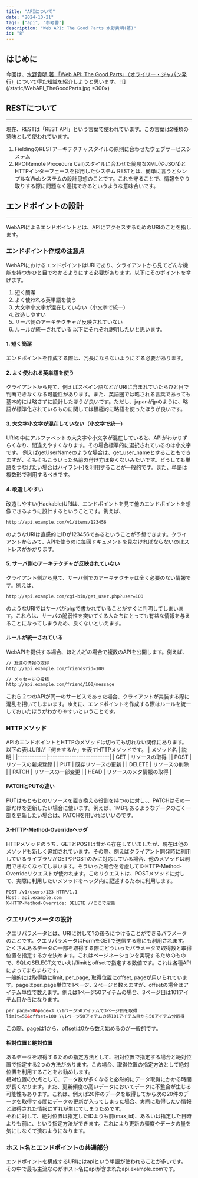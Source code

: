 ```yaml
---
title: "APIについて"
date: "2024-10-21"
tags: ["api", "参考書"]
description: "Web API: The Good Parts 水野貴明(著)"
id: "8"
---
```

## はじめに
今回は、[水野貴明 著 「Web API: The Good Parts」（オライリー・ジャパン発行）]((https://www.amazon.co.jp/Web-API-Parts-%E6%B0%B4%E9%87%8E-%E8%B2%B4%E6%98%8E/dp/4873116864/ref=sr_1_1?adgrpid=121602143400&dib=eyJ2IjoiMSJ9.qomneTPaBkx3YarwtCXe8dxkofcKkBz2m_YjGnY6Kk3ZqTCNhBUxAexeVXAmPVLr6sg4iT_e1tXlKz1Bx1_tB5NY1kGSJlF5YiPZyh89Mj6i41HxVMOTUv8A-L43tlt5bgnRLvgXtnzvWOrx58KhBDsJdBvnXr82MD-Zx5OC_WN3WEKe4j2JTayQLS8oxTuTa8Iiv8PmcMT_JRC_kjHSMZCsXKlBM7SSdCMi02m8TpQ0JPeh3j6lQk7fcBJwjw1EWBAMIhWx42GJeogPFyfpN8lGJavx6CWYIqLYMUZk6hw.dvJ76576aUDsQ1Yd32laCm_0SNLUUw74ZjwP0X3hp0k&dib_tag=se&hvadid=699038462109&hvdev=c&hvqmt=e&hvtargid=kwd-525626072592&hydadcr=27296_14768183&jp-ad-ap=0&keywords=web+api+the+good+parts&qid=1729491483&sr=8-1))について得た知識を紹介しようと思います。
![](/static/WebAPI_TheGoodParts.jpg =300x)
## RESTについて
----
現在、RESTは「REST API」という言葉で使われています。この言葉は2種類の意味として使われています。
1. FieldingのRESTアーキテクチャスタイルの原則に合わせたウェブサービスシステム
2. RPC(Remote Procedure Call)スタイルに合わせた簡易なXML(やJSON)とHTTPインターフェースを採用したシステム
RESTとは、簡単に言うとシンプルなWebシステムの設計思想のことです。これを守ることで、情報をやり取りする際に問題なく連携できるというような意味合いです。

## エンドポイントの設計
----
WebAPIによるエンドポイントとは、APIにアクセスするためのURIのことを指します。

### エンドポイント作成の注意点
WebAPIにおけるエンドポイントはURIであり、クライアントから見てどんな機能を持つかひと目でわかるようにする必要があります。以下にそのポイントを挙げます。
1. 短く簡潔
2. よく使われる英単語を使う
3. 大文字小文字が混在していない（小文字で統一）
4. 改造しやすい
5. サーバ側のアーキテクチャが反映されていない
6. ルールが統一されている
以下にそれぞれ説明したいと思います。

#### 1. 短く簡潔
エンドポイントを作成する際は、冗長にならないようにする必要があります。
<br/>

#### 2. よく使われる英単語を使う
クライアントから見て、例えばスペイン語などがURIに含まれていたらひと目で判断できなくなる可能性があります。また、英語圏では略される言葉であっても基本的には略さずに設計したほうが良いです。ただし、japanがjpのように、略語が標準化されているものに関しては積極的に略語を使ったほうが良いです。
<br/>

#### 3. 大文字小文字が混在していない（小文字で統一）
URIの中にアルファベットの大文字や小文字が混在していると、APIがわかりずらくなり、間違えやすくなります。その場合標準的に選択されているのは小文字です。
例えばgetUserNameのような場合は、get_user_nameとすることもできますが、そもそもこういった名前の付け方は良くないみたいです。どうしても単語をつなげたい場合はハイフン(-)を利用することが一般的です。また、単語は複数形で利用するべきです。
<br/>

#### 4. 改造しやすい
改造しやすい(Hackable)URIは、エンドポイントを見て他のエンドポイントを想像できるように設計するということです。例えば、
```html
http://api.example.com/v1/items/123456
```
のようなURIは直感的にIDが123456であるということが予想できます。クライアントからみて、APIを使うのに毎回ドキュメントを見なければならないのはストレスがかかります。
<br/>

#### 5. サーバ側のアーキテクチャが反映されていない
クライアント側から見て、サーバ側でのアーキテクチャは全く必要のない情報です。例えば、
```html
http://api.example.com/cgi-bin/get_user.php?user=100
```
のようなURIではサーバがphpで書かれていることがすぐに判明してしまいます。これらは、サーバの脆弱性を突いてくる人たちにとっても有益な情報を与えることになってしまうため、良くないといえます。
<br/>

#### ルールが統一されている
WebAPIを提供する場合、ほとんどの場合で複数のAPIを公開します。例えば、
```html
// 友達の情報の取得
http://api.example.com/friends?id=100

// メッセージの投稿
http://api.example.com/friend/100/message
```
これら２つのAPIが同一のサービスであった場合、クライアントが実装する際に混乱を招いてしまいます。ゆえに、エンドポイントを作成する際はルールを統一しておいたほうがわかりやすいということです。

### HTTPメソッド
APIのエンドポイントとHTTPのメソッドは切っても切れない関係にあります。以下の表はURIが「何をするか」を表すHTTPメソッドです。
| メソッド名 | 説明                     |
|------------|--------------------------|
| GET        | リソースの取得            |
| POST       | リソースの新規登録        |
| PUT        | 既存リソースの更新        |
| DELETE     | リソースの削除            |
| PATCH      | リソースの一部変更        |
| HEAD       | リソースのメタ情報の取得  |

#### PATCHとPUTの違い
PUTはもともとのリソースを置き換える役割を持つのに対し、、PATCHはその一部だけを更新したい場合に使います。例えば、1MBもあるようなデータのごく一部を更新したい場合は、PATCHを用いればいいのです。

#### X-HTTP-Method-Overrideヘッダ
HTTPメソッドのうち、GETとPOSTは昔から存在していましたが、現在は他のメソッドも新しく追加されています。その際、例えばクライアント開発時に利用しているライブラリがGETやPOSTのみに対応している場合、他のメソッドは利用できなくなってしまいます。そういった場合を考慮してX-HTTP-Method-Overrideリクエストが使われます。このリクエストは、POSTメソッドに対して、実際に利用したいメソッドをヘッダ内に記述するために利用します。
```html
POST /v1/users/123 HTTP/1.1
Host: api.example.com
X-HTTP-Method-Override: DELETE //ここで定義
```

### クエリパラメータの設計
クエリパラメータとは、URIに対して?の後ろにつけることができるパラメータのことです。クエリパラメータはFormをGETで送信する際にも利用されます。たくさんあるデータの一部を取得する際にどういったパラメータで取得数と取得位置を指定するかを決めます。これはページネーションを実現するためのもので、SQLのSELECT文でいえばlimitとoffsetで指定する数値です。これは各種APIによってまちまちです。<br/>
一般的には取得数にlimit, per_page, 取得位置にoffset, pageが用いられています。pageはper_page単位で1ページ、2ページと数えますが、offsetの場合はアイテム単位で数えます。例えば1ページ50アイテムの場合、3ページ目は101アイテム目からになります。
```html
per_page=50&page=3 \\1ページ50アイテムで3ページ目を取得
limit=50&offset=100 \\1ページ50アイテムの時101アイテム目から50アイテム分取得
```
この際、pageは1から、offsetは0から数え始めるのが一般的です。

#### 相対位置と絶対位置
あるデータを取得するための指定方法として、相対位置で指定する場合と絶対位置で指定する2つの方法があります。この場合、取得位置の指定方法として絶対位置を利用することをお勧めします。<br/>
相対位置の欠点として、データ数が多くなると必然的にデータ取得にかかる時間が長くなります。また、更新頻度の高いデータにおいてデータに不整合が生じる可能性もあります。これは、例えば20件のデータを取得してから次の20件のデータを取得する間にデータの更新が入ってしまった場合、実際に取得したい情報と取得された情報にずれが生じてしまうためです。<br/>
それに対して、絶対位置は指定したIDよりも前(max_id)、あるいは指定した日時よりも前に、という指定方法ができます。これにより更新の頻度やデータの量を気にしなくて済むようになります。<br/>

### ホスト名とエンドポイントの共通部分
エンドポイントを構成するURIにはapiという単語が使われることが多いです。
その中で最も主流なのがホスト名にapiが含まれたapi.example.comです。